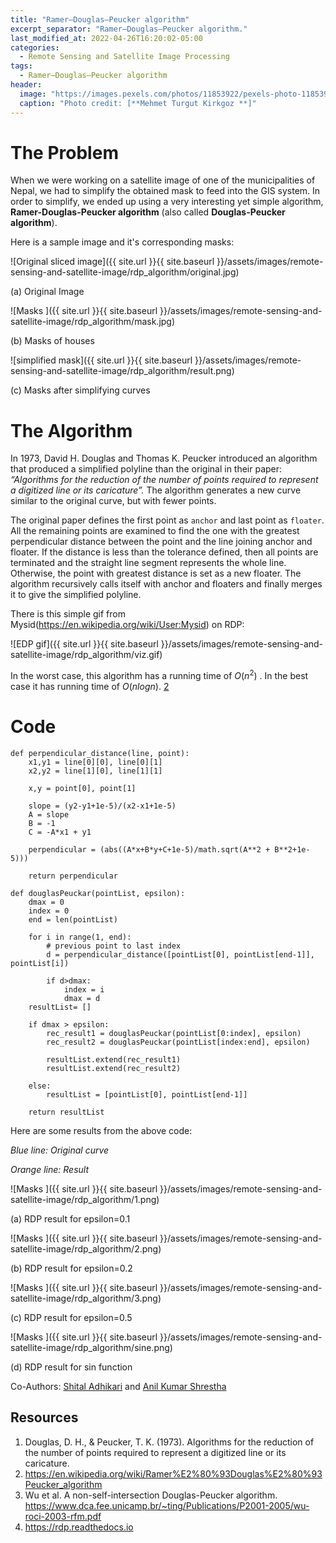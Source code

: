 ```yaml
---
title: "Ramer–Douglas–Peucker algorithm"
excerpt_separator: "Ramer–Douglas–Peucker algorithm."
last_modified_at: 2022-04-26T16:20:02-05:00
categories:
  - Remote Sensing and Satellite Image Processing
tags:
  - Ramer–Douglas–Peucker algorithm
header:
  image: "https://images.pexels.com/photos/11853922/pexels-photo-11853922.jpeg?auto=compress&cs=tinysrgb&w=1260&h=750&dpr=2"
  caption: "Photo credit: [**Mehmet Turgut Kirkgoz **]"
---
```


# The Problem

When we were working on a satellite image of one of the municipalities of Nepal, we had to simplify the obtained mask to feed into the GIS system. In order to simplify, we ended up using a very interesting yet simple algorithm, **Ramer-Douglas-Peucker algorithm** (also called **Douglas-Peucker algorithm**). 

Here is a sample image and it's corresponding masks:

![Original sliced image]({{ site.url }}{{ site.baseurl }}/assets/images/remote-sensing-and-satellite-image/rdp_algorithm/original.jpg)

(a) Original Image

![Masks ]({{ site.url }}{{ site.baseurl }}/assets/images/remote-sensing-and-satellite-image/rdp_algorithm/mask.jpg)

(b) Masks of houses

![simplified mask]({{ site.url }}{{ site.baseurl }}/assets/images/remote-sensing-and-satellite-image/rdp_algorithm/result.png)

(c) Masks after simplifying curves

# The Algorithm
In 1973, David H. Douglas and Thomas K. Peucker introduced an algorithm that produced a simplified polyline than the original in their paper: *“Algorithms for the reduction of the number of points required to represent a digitized line or its caricature”.* The algorithm generates a new curve similar to the original curve, but with fewer points.

The original paper defines the first point as `anchor` and last point as `floater`. All the remaining points are examined to find the one with the greatest perpendicular distance between the point and the line joining anchor and floater. If the distance is less than the tolerance defined, then all points are terminated and the straight line segment represents the whole line. Otherwise, the point with greatest distance is set as a new floater. The algorithm recursively calls itself with anchor and floaters and finally merges it to give the simplified polyline.

There is this simple gif from Mysid(https://en.wikipedia.org/wiki/User:Mysid) on RDP:

![EDP gif]({{ site.url }}{{ site.baseurl }}/assets/images/remote-sensing-and-satellite-image/rdp_algorithm/viz.gif)

In the worst case, this algorithm has a running time of $O(n^2)$ . In the best case it has running time of $O(nlog ⁡n)$. [2](https://en.wikipedia.org/wiki/Ramer%E2%80%93Douglas%E2%80%93Peucker_algorithm)

# Code

```
def perpendicular_distance(line, point):
    x1,y1 = line[0][0], line[0][1]
    x2,y2 = line[1][0], line[1][1]
    
    x,y = point[0], point[1]
    
    slope = (y2-y1+1e-5)/(x2-x1+1e-5)
    A = slope
    B = -1
    C = -A*x1 + y1
    
    perpendicular = (abs((A*x+B*y+C+1e-5)/math.sqrt(A**2 + B**2+1e-5)))
    
    return perpendicular
    
def douglasPeuckar(pointList, epsilon):
    dmax = 0
    index = 0
    end = len(pointList)
    
    for i in range(1, end):
        # previous point to last index
        d = perpendicular_distance([pointList[0], pointList[end-1]], pointList[i])
        
        if d>dmax:
            index = i
            dmax = d
    resultList= []
    
    if dmax > epsilon:
        rec_result1 = douglasPeuckar(pointList[0:index], epsilon)  
        rec_result2 = douglasPeuckar(pointList[index:end], epsilon)
        
        resultList.extend(rec_result1)
        resultList.extend(rec_result2)
        
    else:
        resultList = [pointList[0], pointList[end-1]]
        
    return resultList

```

Here are some results from the above code:

*Blue line: Original curve*

*Orange line: Result*

![Masks ]({{ site.url }}{{ site.baseurl }}/assets/images/remote-sensing-and-satellite-image/rdp_algorithm/1.png)

(a) RDP result for epsilon=0.1

![Masks ]({{ site.url }}{{ site.baseurl }}/assets/images/remote-sensing-and-satellite-image/rdp_algorithm/2.png)

(b) RDP result for epsilon=0.2

![Masks ]({{ site.url }}{{ site.baseurl }}/assets/images/remote-sensing-and-satellite-image/rdp_algorithm/3.png)

(c) RDP result for epsilon=0.5

![Masks ]({{ site.url }}{{ site.baseurl }}/assets/images/remote-sensing-and-satellite-image/rdp_algorithm/sine.png)

(d) RDP result for sin function



Co-Authors: [Shital Adhikari](https://shitaladhikari.github.io/) and [Anil Kumar Shrestha](https://anilkshrestha.com.np)



## Resources
1. Douglas, D. H., & Peucker, T. K. (1973). Algorithms for the reduction of the number of points required to represent a digitized line or its caricature.
2. https://en.wikipedia.org/wiki/Ramer%E2%80%93Douglas%E2%80%93Peucker_algorithm
3. Wu et al. A non-self-intersection Douglas-Peucker algorithm. https://www.dca.fee.unicamp.br/~ting/Publications/P2001-2005/wu-roci-2003-rfm.pdf 
4. https://rdp.readthedocs.io 

